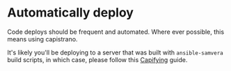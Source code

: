 # Automatically deploy

Code deploys should be frequent and automated. Where ever possible, this means using capistrano.

It's likely you'll be deploying to a server that was built with `ansible-samvera` build scripts, in which case, please follow this [Capifying](https://curationexperts.github.io/ansible-samvera/capification.html) guide. 
